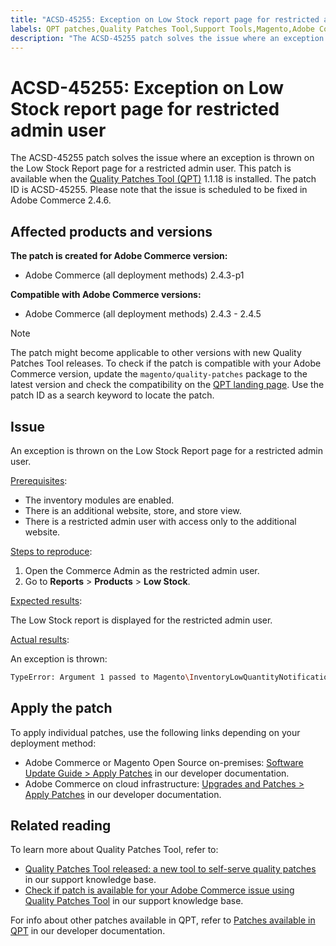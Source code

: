 ```yaml
---
title: "ACSD-45255: Exception on Low Stock report page for restricted admin user"
labels: QPT patches,Quality Patches Tool,Support Tools,Magento,Adobe Commerce,cloud infrastructure,on-premises,QPT 1.1.18,admin user,exception,Low Stock,report,2.4.3,2.4.3-p1,2.4.3-p2,2.4.3-p3,2.4.4,2.4.4-p1,2.4.5
description: "The ACSD-45255 patch solves the issue where an exception is thrown on the Low Stock Report page for a restricted admin user. This patch is available when the [Quality Patches Tool (QPT)](https://support.magento.com/hc/en-us/articles/360047139492) 1.1.18 is installed. The patch ID is ACSD-45255. Please note that the issue is scheduled to be fixed in Adobe Commerce 2.4.6."
---
```


# ACSD-45255: Exception on Low Stock report page for restricted admin user

The ACSD-45255 patch solves the issue where an exception is thrown on the Low Stock Report page for a restricted admin user. This patch is available when the [Quality Patches Tool (QPT)](https://support.magento.com/hc/en-us/articles/360047139492) 1.1.18 is installed. The patch ID is ACSD-45255. Please note that the issue is scheduled to be fixed in Adobe Commerce 2.4.6.

## Affected products and versions

**The patch is created for Adobe Commerce version:**

* Adobe Commerce (all deployment methods) 2.4.3-p1

**Compatible with Adobe Commerce versions:**

* Adobe Commerce (all deployment methods) 2.4.3 - 2.4.5

>[!NOTE]
>
>The patch might become applicable to other versions with new Quality Patches Tool releases. To check if the patch is compatible with your Adobe Commerce version, update the `magento/quality-patches` package to the latest version and check the compatibility on the [QPT landing page](https://devdocs.magento.com/quality-patches/tool.html#patch-grid). Use the patch ID as a search keyword to locate the patch.

## Issue

An exception is thrown on the Low Stock Report page for a restricted admin user.

<u>Prerequisites</u>:

* The inventory modules are enabled.
* There is an additional website, store, and store view.
* There is a restricted admin user with access only to the additional website.

<u>Steps to reproduce</u>:

1. Open the Commerce Admin as the restricted admin user.
1. Go to **Reports** > **Products** > **Low Stock**.

<u>Expected results</u>:

The Low Stock report is displayed for the restricted admin user.

<u>Actual results</u>:

An exception is thrown:

```bash
TypeError: Argument 1 passed to Magento\InventoryLowQuantityNotification\Model\ResourceModel\LowQuantityCollection\Interceptor::addStoreFilter() must be of the type int, array given, called in ../app/code/Magento/AdminGws/Plugin/CollectionFilter.php on line 101 and defined in ../generated/code/Magento/InventoryLowQuantityNotification/Model/ResourceModel/LowQuantityCollection/Interceptor.php:20
```

## Apply the patch

To apply individual patches, use the following links depending on your deployment method:

* Adobe Commerce or Magento Open Source on-premises: [Software Update Guide > Apply Patches](https://devdocs.magento.com/guides/v2.4/comp-mgr/patching/mqp.html) in our developer documentation.
* Adobe Commerce on cloud infrastructure: [Upgrades and Patches > Apply Patches](https://devdocs.magento.com/cloud/project/project-patch.html) in our developer documentation.

## Related reading

To learn more about Quality Patches Tool, refer to:

* [Quality Patches Tool released: a new tool to self-serve quality patches](https://support.magento.com/hc/en-us/articles/360047139492) in our support knowledge base.
* [Check if patch is available for your Adobe Commerce issue using Quality Patches Tool](https://support.magento.com/hc/en-us/articles/360047125252) in our support knowledge base.

For info about other patches available in QPT, refer to [Patches available in QPT](https://devdocs.magento.com/quality-patches/tool.html#patch-grid) in our developer documentation. 